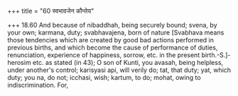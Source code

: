 +++
title = "60 स्वभावजेन कौन्तेय"

+++
18.60 And because of nibaddhah, being securely bound; svena, by your
own; karmana, duty; svabhavajena, born of nature \[Svabhava means those
tendencies which are created by good bad actions performed in previous
births, and which become the cause of performance of duties,
renunciation, experience of happiness, sorrow, etc. in the present
birth.-S.\]-herosim etc. as stated (in 43); O son of Kunti, you avasah,
being helpless, under another's control; karisyasi api, will verily do;
tat, that duty; yat, which duty; you na, do not; icchasi, wish; kartum,
to do; mohat, owing to indiscrimination. For,
